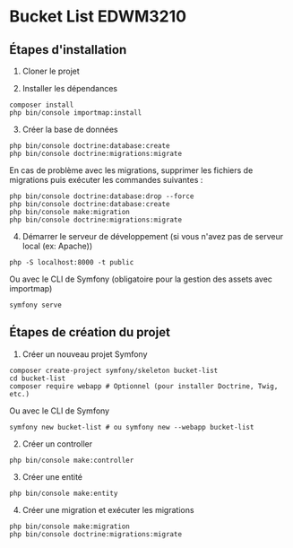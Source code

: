 # Bucket List EDWM3210

## Étapes d'installation

1. Cloner le projet

2. Installer les dépendances
```shell
composer install
php bin/console importmap:install
```

3. Créer la base de données
```shell
php bin/console doctrine:database:create
php bin/console doctrine:migrations:migrate
```

En cas de problème avec les migrations, supprimer les fichiers de migrations puis exécuter les commandes suivantes :
```shell
php bin/console doctrine:database:drop --force
php bin/console doctrine:database:create
php bin/console make:migration
php bin/console doctrine:migrations:migrate
```

4. Démarrer le serveur de développement (si vous n'avez pas de serveur local (ex: Apache))
```shell
php -S localhost:8000 -t public
```
Ou avec le CLI de Symfony (obligatoire pour la gestion des assets avec importmap)
```shell
symfony serve
```

## Étapes de création du projet

1. Créer un nouveau projet Symfony
```shell
composer create-project symfony/skeleton bucket-list
cd bucket-list
composer require webapp # Optionnel (pour installer Doctrine, Twig, etc.)
```
Ou avec le CLI de Symfony
```shell
symfony new bucket-list # ou symfony new --webapp bucket-list
```

2. Créer un controller
```shell
php bin/console make:controller
```

3. Créer une entité
```shell
php bin/console make:entity
```

4. Créer une migration et exécuter les migrations
```shell
php bin/console make:migration
php bin/console doctrine:migrations:migrate
```
